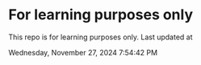 # For learning purposes only
This repo is for learning purposes only.
Last updated at

Wednesday, November 27, 2024 7:54:42 PM

